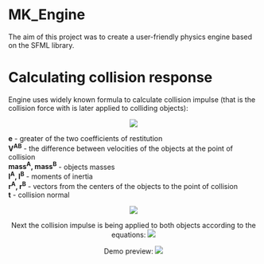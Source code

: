# MK_Engine
The aim of this project was to create a user-friendly physics engine based on the SFML library.

# Calculating collision response 
Engine uses widely known formula to calculate collision impulse (that is the collision force with is later applied to colliding objects):
<p align="center">
  <img  src="https://github.com/michal34512/MK_Engine/assets/136522993/aa4bd5a5-adce-44b0-8443-06883424a9c9">
</p>
<b>e</b> - greater of the two coefficients of restitution</br>
<b>V<sup>AB</sup></b> - the difference between velocities of the objects at the point of collision</br>
<b>mass<sup>A</sup>, mass<sup>B</sup></b> - objects masses</br>
<b>I<sup>A</sup>, I<sup>B</sup></b> - moments of inertia</br>
<b>r<sup>A</sup>, r<sup>B</sup></b> - vectors from the centers of the objects to the point of collision</br>
<b>t</b> - collision normal</br>
<p align="center">
  <img  src="https://github.com/michal34512/MK_Engine/assets/136522993/afdc1bd5-5851-4aff-b529-89db5ee0d57a">
</p>
<p align="center">
  Next the collision impulse is being applied to both objects according to the equations:
  <img  src="https://github.com/michal34512/MK_Engine/assets/136522993/6d2f2177-8c9c-4851-9e69-b0a010282141">
</p>
<p align="center">
  Demo preview:
  <img  src="https://github.com/michal34512/MK_Engine/assets/136522993/59c0e13e-7b11-4dac-b759-94868d74f969">
</p>

